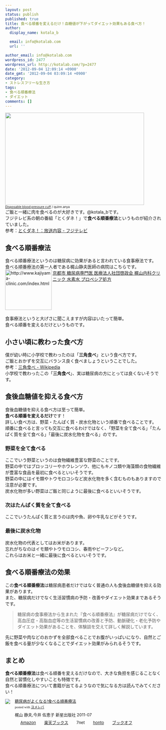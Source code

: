 ```yaml
---
layout: post
status: publish
published: true
title: 食べる順番を変えるだけ！血糖値が下がってダイエット効果もある食べ方！
author:
  display_name: kotala_b

  email: info@kotalab.com
  url: ''

author_email: info@kotalab.com
wordpress_id: 2477
wordpress_url: http://kotalab.com/?p=2477
date: '2012-09-04 12:09:14 +0900'
date_gmt: '2012-09-04 03:09:14 +0900'
category:
- ストレスフリーな生き方
tags:
- 食べる順番療法
- ダイエット
comments: []
---
```

<p><a href="http://kotalab.com/wp-content/uploads/health.jpg" target="_blank"><img src="http://kotalab.com/wp-content/uploads/health.jpg" alt="" title="health" width="448" height="298" class="alignnone size-full wp-image-1111" /></a><br />
<span style="font-size:10px;"><a href="http://www.flickr.com/photos/quinnanya/5645559731/" target="_blank">Disposable blood pressure cuff</a> / quinn.anya</span><br />
ご飯と一緒に肉を食べるのが大好きです。@kotala_bです。<br />
フジテレビ系の朝の番組「とくダネ！」で<strong>食べる順番療法</strong>というものが紹介されていました。<br />
参考：<a href="http://blog.fujitv.co.jp/tokudane/E20120903001.html" target="_blank">とくダネ！：放送内容 - フジテレビ</a><br />
<!--more--></p>
<h2>食べる順番療法</h2>
<p>食べる順番療法というのは糖尿病に効果があると言われている食事療法です。<br />
食べる順番療法の第一人者である梶山静夫医師の病院はこちらです。<br />
<a href="http://www.kajiyama-clinic.com/index.html" target="_blank"><img src="http://capture.heartrails.com/150x130?http://www.kajiyama-clinic.com/index.html" alt="http://www.kajiyama-clinic.com/index.html" width="150" height="130" align="left" /></a><a href="http://www.kajiyama-clinic.com/index.html" target="_blank">京都市 糖尿病専門医 医療法人社団啓政会 梶山内科クリニック 水素水 プロペシア処方</a><br style="clear:both;" /><br />
食事療法というと大げさに聞こえますが内容はいたって簡単。<br />
食べる順番を変えるだけというものです。</p>
<h2>小さい頃に教わった食べ方</h2>
<p>僕が幼い時に小学校で教わったのは「<strong>三角食べ</strong>」という食べ方です。<br />
ご飯とおかずを交互にバランス良く食べましょうということでした。<br />
参考：<a href="http://ja.wikipedia.org/wiki/%E4%B8%89%E8%A7%92%E9%A3%9F%E3%81%B9" target="_blank">三角食べ - Wikipedia</a><br />
小学校で教わったこの「<strong>三角食べ</strong>」、実は糖尿病の方にとっては良くないそうです。</p>
<h2>食後血糖値を抑える食べ方</h2>
<p>食後血糖値を抑える食べ方は至って簡単。<br />
<strong>食べる順番を変えるだけ</strong>です！<br />
詳しい食べ方は、野菜・たんぱく質・炭水化物という順番で食べることです。<br />
順番に食べると言っても交互に食べるわけではなく、「野菜を全て食べる」「たんぱく質を全て食べる」「最後に炭水化物を食べる」のです。</p>
<h3>野菜を全て食べる</h3>
<p>ここでいう野菜というのは食物繊維豊富な野菜のことです。<br />
野菜の中ではブロッコリーやホウレンソウ、他にもキノコ類や海藻類の食物繊維が豊富な食品を最初に食べるといいそうです。<br />
野菜の中にはイモ類やトウモロコシなど炭水化物を多く含むものもありますので注意が必要です。<br />
炭水化物が多い野菜はご飯と同じように最後に食べるといいそうです。</p>
<h3>次はたんぱく質を全て食べる</h3>
<p>ここでいうたんぱく質と言うのは肉や魚、卵や牛乳などがそうです。</p>
<h3>最後に炭水化物</h3>
<p>炭水化物の代表としてはお米があります。<br />
忘れがちなのはイモ類やトウモロコシ、春雨やビーフンなど。<br />
これらはお米と一緒に最後に食べるといいそうです。</p>
<h2>食べる順番療法の効果</h2>
<p>この<strong>食べる順番療法</strong>は糖尿病患者だけではなく普通の人も食後血糖値を抑える効果があります。<br />
また、糖尿病だけでなく生活習慣病の予防・改善やダイエット効果まであるそうです。</p>
<blockquote><p>糖尿病の食事療法から生まれた『食べる順番療法』が糖尿病だけでなく、高血圧症・高脂血症等の生活習慣病の改善と予防、動脈硬化・老化予防やダイエット効果があることを、体験談を交えて詳しく解説しています。</p></blockquote>
<p>先に野菜や肉などのおかずを全部食べることでお腹がいっぱいになり、自然とご飯を食べる量が少なくなることでダイエット効果がみられるそうです。</p>
<h2>まとめ</h2>
<p><strong>食べる順番療法</strong>は食べる順番を変えるだけなので、大きな負担を感じることなく自然と習慣化しやすいことも特徴です。<br />
食べる順番療法について書籍が出てるようなので気になる方は読んでみてください！</p>
<div class="booklink-box" style="text-align:left;padding-bottom:20px;font-size:small;/zoom: 1;overflow: hidden;">
<div class="booklink-image" style="float:left;margin:0 15px 10px 0;"><a href="http://www.amazon.co.jp/exec/obidos/asin/4405092087/same-22/" name="booklink" rel="nofollow" target="_blank"><img src="http://ecx.images-amazon.com/images/I/41zunR8dTML._SL160_.jpg" style="border: none;" /></a></div>
<div class="booklink-info" style="line-height:120%;/zoom: 1;overflow: hidden;">
<div class="booklink-name" style="margin-bottom:10px;line-height:120%"><a href="http://www.amazon.co.jp/exec/obidos/asin/4405092087/same-22/" rel="nofollow" name="booklink" target="_blank">糖尿病がよくなる!食べる順番療法</a>
<div class="booklink-powered-date" style="font-size:8pt;margin-top:5px;font-family:verdana;line-height:120%">posted with <a href="http://yomereba.com" target="_blank">ヨメレバ</a></div>
</div>
<div class="booklink-detail" style="margin-bottom:5px;">梶山 静夫,今井 佐恵子 新星出版社 2011-07    </div>
<div class="booklink-link2" style="margin-top:10px;">
<div class="shoplinkamazon" style="display:inline;margin-right:5px;background: url('http://img.yomereba.com/tam_y.gif') 0 0 no-repeat;padding: 2px 0 2px 18px;white-space: nowrap;"><a href="http://www.amazon.co.jp/exec/obidos/asin/4405092087/same-22/" rel="nofollow" target="_blank" title="アマゾン" >Amazon</a></div>
<div class="shoplinkrakuten" style="display:inline;margin-right:5px;background: url('http://img.yomereba.com/tam_y.gif') 0 -50px no-repeat;padding: 2px 0 2px 18px;white-space: nowrap;"><a href="http://hb.afl.rakuten.co.jp/hgc/0fa7afc8.bbfc196a.0fa7afc9.d56c38f1/?pc=http%3A%2F%2Fbooks.rakuten.co.jp%2Frb%2F11218198%2F%3Fscid%3Daf_ich_link_urltxt%26m%3Dhttp%3A%2F%2Fm.rakuten.co.jp%2Fev%2Fbook%2F" rel="nofollow" target="_blank" title="楽天ブックス" >楽天ブックス</a></div>
<div class="shoplinkseven" style="display:inline;margin-right:5px;background: url('http://img.yomereba.com/tam_y.gif') 0 -100px no-repeat;padding: 2px 0 2px 18px;white-space: nowrap;"><span class="removed_link" title="http://click.linksynergy.com/fs-bin/click?id=d2yYUp776R4&amp;subid=&amp;offerid=197738.1&amp;type=10&amp;tmpid=1787&amp;RD_PARM1=http%253A%252F%252Fwww.7netshopping.jp%252Fbooks%252Fsearch_result%252F%253Fctgy%253Dbooks%2526code%253D4405092087">7net</span></div>
<div class="shoplinkbk1" style="display:inline;margin-right:5px;background: url('http://img.yomereba.com/tam_y.gif') 0 -150px no-repeat;padding: 2px 0 2px 18px;white-space: nowrap;"><a href="http://ck.jp.ap.valuecommerce.com/servlet/referral?sid=2967684&pid=881104827&vc_url=http%3A%2F%2Fhonto.jp%2Fnetstore%2Fsearch_021_104405092087.html%3Fsrchf%3D1%26srchGnrNm%3D1" target="_blank" title="bk1" >honto</a></div>
<div class="shoplinkbookoff" style="display:inline;margin-right:5px;background: url('http://img.yomereba.com/tam_y.gif') 0 -200px no-repeat;padding: 2px 0 2px 18px;white-space: nowrap;"><a href="http://click.linksynergy.com/fs-bin/click?id=d2yYUp776R4&subid=&offerid=169505.1&type=10&tmpid=3677&RD_PARM1=http%253A%252F%252Fwww.bookoffonline.co.jp%252Fdisplay%252FL001%252Cbg%253D12%252Cq%253D9784405092082" rel="nofollow" target="_blank" title="ブックオフオンライン" >ブックオフ</a></div>
</div>
</div>
<div class="booklink-footer" style="clear: left"></div>
</div>
